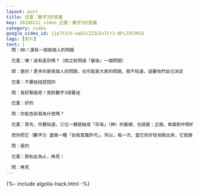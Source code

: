 ```yaml
---
layout: post
title: 巴夏：數字3的意義
key: 20180122_video_巴夏：數字3的意義
category: video
google_video_id: 1jp7S3JV-wqGSiZZ3LEnlFr2-NPiJd53RCA
tags: [影片]
text: |
  問：OK！還有一個我個人的問題

  巴夏：噢！這有區別嗎？（她之前問過「最後」一個問題）

  問：是的！更多的是我個人的問題，也可能是大家的問題，我不知道，這要他們自己決定

  巴夏：不要扭扭捏捏的

  問：我好緊張呢！我對數字3很著迷

  巴夏：好的

  問：你能告訴我為什麼嗎？

  巴夏：首先，你要知道，三位一體是組成「存有」（神）的基礎，也就是：正面、負面和中間的中立面，它是物質世界的底層基礎結構，萬事萬物，在這個意義上講，都是以三角形或四面體為基礎模板。

  而你把它（數字3）當做一種「自我意識許可」，所以，每一次，當它同步性地跳出來，它就像一個路標，告訴你：「你是在正確的振頻上」、「待在這裡」，這對你有幫助嗎？

  問：是的

  巴夏：那到此為止，再見！

  問：再見
---
```


{%- include algolia-hack.html -%}
